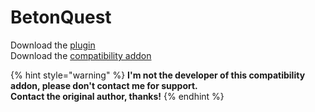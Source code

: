 # BetonQuest

Download the [plugin](https://www.spigotmc.org/resources/betonquest.2117/)  
Download the [compatibility addon](https://www.spigotmc.org/resources/betonquest-itemsadder-addon.90933/)

{% hint style="warning" %}
**I'm not the developer of this compatibility addon, please don't contact me for support.   
Contact the original author, thanks!**
{% endhint %}

